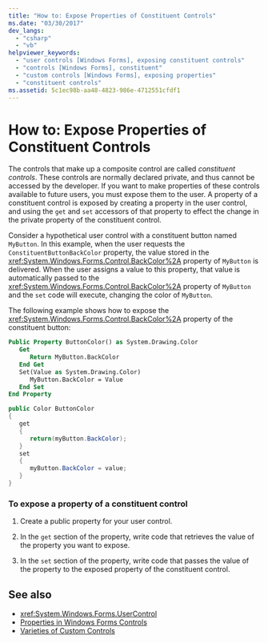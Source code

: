 ```yaml
---
title: "How to: Expose Properties of Constituent Controls"
ms.date: "03/30/2017"
dev_langs: 
  - "csharp"
  - "vb"
helpviewer_keywords: 
  - "user controls [Windows Forms], exposing constituent controls"
  - "controls [Windows Forms], constituent"
  - "custom controls [Windows Forms], exposing properties"
  - "constituent controls"
ms.assetid: 5c1ec98b-aa48-4823-986e-4712551cfdf1
---
```

# How to: Expose Properties of Constituent Controls
The controls that make up a composite control are called *constituent controls*. These controls are normally declared private, and thus cannot be accessed by the developer. If you want to make properties of these controls available to future users, you must expose them to the user. A property of a constituent control is exposed by creating a property in the user control, and using the `get` and `set` accessors of that property to effect the change in the private property of the constituent control.  
  
 Consider a hypothetical user control with a constituent button named `MyButton`. In this example, when the user requests the `ConstituentButtonBackColor` property, the value stored in the <xref:System.Windows.Forms.Control.BackColor%2A> property of `MyButton` is delivered. When the user assigns a value to this property, that value is automatically passed to the <xref:System.Windows.Forms.Control.BackColor%2A> property of `MyButton` and the `set` code will execute, changing the color of `MyButton`.  
  
 The following example shows how to expose the <xref:System.Windows.Forms.Control.BackColor%2A> property of the constituent button:  
  
```vb  
Public Property ButtonColor() as System.Drawing.Color  
   Get  
      Return MyButton.BackColor  
   End Get  
   Set(Value as System.Drawing.Color)  
      MyButton.BackColor = Value  
   End Set  
End Property  
```  
  
```csharp  
public Color ButtonColor  
{  
   get  
   {  
      return(myButton.BackColor);  
   }  
   set  
   {  
      myButton.BackColor = value;  
   }  
}  
```  
  
### To expose a property of a constituent control  
  
1.  Create a public property for your user control.  
  
2.  In the `get` section of the property, write code that retrieves the value of the property you want to expose.  
  
3.  In the `set` section of the property, write code that passes the value of the property to the exposed property of the constituent control.  
  
## See also
- <xref:System.Windows.Forms.UserControl>
- [Properties in Windows Forms Controls](../../../../docs/framework/winforms/controls/properties-in-windows-forms-controls.md)
- [Varieties of Custom Controls](../../../../docs/framework/winforms/controls/varieties-of-custom-controls.md)
